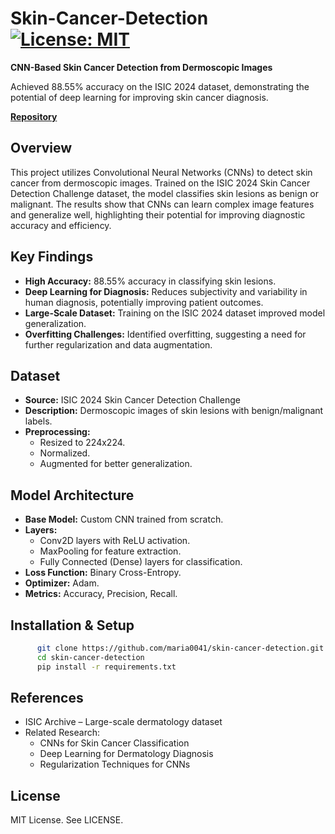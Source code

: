 # Skin-Cancer-Detection [![License: MIT](https://img.shields.io/badge/License-MIT-yellow.svg)](https://opensource.org/licenses/MIT)

**CNN-Based Skin Cancer Detection from Dermoscopic Images**

Achieved 88.55% accuracy on the ISIC 2024 dataset, demonstrating the potential of deep learning for improving skin cancer diagnosis.

**[Repository](https://github.com/maria0041/skin-cancer-detection.git)**

## Overview

This project utilizes Convolutional Neural Networks (CNNs) to detect skin cancer from dermoscopic images.  Trained on the ISIC 2024 Skin Cancer Detection Challenge dataset, the model classifies skin lesions as benign or malignant. The results show that CNNs can learn complex image features and generalize well, highlighting their potential for improving diagnostic accuracy and efficiency.

## Key Findings

*   **High Accuracy:** 88.55% accuracy in classifying skin lesions.
*   **Deep Learning for Diagnosis:** Reduces subjectivity and variability in human diagnosis, potentially improving patient outcomes.
*   **Large-Scale Dataset:** Training on the ISIC 2024 dataset improved model generalization.
*   **Overfitting Challenges:**  Identified overfitting, suggesting a need for further regularization and data augmentation.

## Dataset

*   **Source:** ISIC 2024 Skin Cancer Detection Challenge
*   **Description:** Dermoscopic images of skin lesions with benign/malignant labels.
*   **Preprocessing:**
    *   Resized to 224x224.
    *   Normalized.
    *   Augmented for better generalization.

## Model Architecture

*   **Base Model:** Custom CNN trained from scratch.
*   **Layers:**
    *   Conv2D layers with ReLU activation.
    *   MaxPooling for feature extraction.
    *   Fully Connected (Dense) layers for classification.
*   **Loss Function:** Binary Cross-Entropy.
*   **Optimizer:** Adam.
*   **Metrics:** Accuracy, Precision, Recall.

## Installation & Setup

```bash
      git clone https://github.com/maria0041/skin-cancer-detection.git
      cd skin-cancer-detection
      pip install -r requirements.txt
```
## References
* ISIC Archive – Large-scale dermatology dataset
* Related Research:
   * CNNs for Skin Cancer Classification
   * Deep Learning for Dermatology Diagnosis
   * Regularization Techniques for CNNs
## License
MIT License. See LICENSE.

